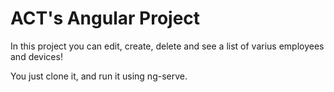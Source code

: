 # ACT's Angular Project

In this project you can edit, create, delete and see a list of varius employees and devices!

You just clone it, and run it using ng-serve.
